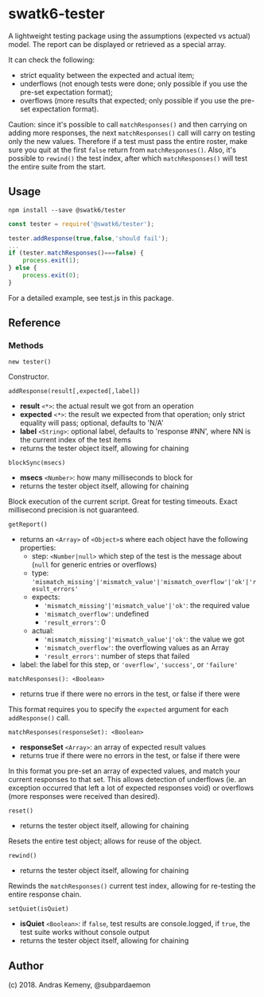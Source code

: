 # swatk6-tester
A lightweight testing package using the assumptions (expected vs actual) model. The report can be displayed or retrieved as a special array.

It can check the following:
- strict equality between the expected and actual item;
- underflows (not enough tests were done; only possible if you use the pre-set expectation format);
- overflows (more results that expected; only possible if you use the pre-set expectation format).

Caution: since it's possible to call `matchResponses()` and then carrying on adding more responses, the next `matchResponses()` call will carry on testing only the new values. 
Therefore if a test must pass the entire roster, make sure you quit at the first `false` return from `matchResponses()`.
Also, it's possible to `rewind()` the test index, after which `matchResponses()` will test the entire suite from the start.

## Usage

`npm install --save @swatk6/tester`

```javascript
const tester = require('@swatk6/tester');

tester.addResponse(true,false,'should fail');
...
if (tester.matchResponses()===false) {
    process.exit(1);
} else {
    process.exit(0);
}
```

For a detailed example, see test.js in this package.

## Reference

### Methods

`new tester()`

Constructor.

`addResponse(result[,expected[,label])`
- **result** `<*>`: the actual result we got from an operation
- **expected** `<*>`: the result we expected from that operation; only strict equality will pass; optional, defaults to 'N/A'
- **label** `<String>`: optional label, defaults to 'response #NN', where NN is the current index of the test items
- returns the tester object itself, allowing for chaining

`blockSync(msecs)`
- **msecs** `<Number>`: how many milliseconds to block for
- returns the tester object itself, allowing for chaining

Block execution of the current script. Great for testing timeouts. Exact millisecond precision is not guaranteed.

`getReport()`
- returns an `<Array>` of `<Object>`s where each object have the following properties:
  - step: `<Number|null>` which step of the test is the message about (`null` for generic entries or overflows)
  - type: `'mismatch_missing'|'mismatch_value'|'mismatch_overflow'|'ok'|'result_errors'`
  - expects: 
    - `'mismatch_missing'|'mismatch_value'|'ok'`: the required value
    - `'mismatch_overflow'`: undefined
    - `'result_errors'`: 0
  - actual:
    - `'mismatch_missing'|'mismatch_value'|'ok'`: the value we got
    - `'mismatch_overflow'`: the overflowing values as an Array
    - `'result_errors'`: number of steps that failed
 - label: the label for this step, or `'overflow'`, `'success'`, or `'failure'`

`matchResponses(): <Boolean>`
- returns true if there were no errors in the test, or false if there were

This format requires you to specify the `expected` argument for each `addResponse()` call.

`matchResponses(responseSet): <Boolean>`
- **responseSet** `<Array>`: an array of expected result values
- returns true if there were no errors in the test, or false if there were

In this format you pre-set an array of expected values, and match your current responses to that set. This allows detection of underflows (ie. an exception occurred that left a lot of expected responses void) or overflows (more responses were received than desired).

`reset()`
- returns the tester object itself, allowing for chaining

Resets the entire test object; allows for reuse of the object.

`rewind()`
- returns the tester object itself, allowing for chaining

Rewinds the `matchResponses()` current test index, allowing for re-testing the entire response chain.

`setQuiet(isQuiet)`
- **isQuiet** `<Boolean>`: if `false`, test results are console.logged, if `true`, the test suite works without console output
- returns the tester object itself, allowing for chaining

## Author

(c) 2018. Andras Kemeny, @subpardaemon
